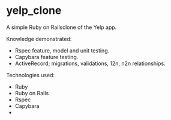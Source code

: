 yelp_clone
==========

A simple Ruby on Railsclone of the Yelp app.

Knowledge demonstrated:

* Rspec feature, model and unit testing.
* Capybara feature testing.
* ActiveRecord; migrations, validations, 12n, n2n relationships.

Technologies used:

* Ruby
* Ruby on Rails
* Rspec
* Capybara
* 
